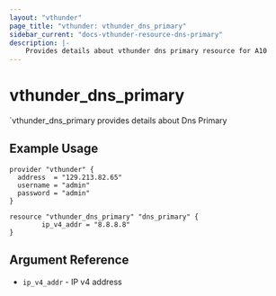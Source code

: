```yaml
---
layout: "vthunder"
page_title: "vthunder: vthunder_dns_primary"
sidebar_current: "docs-vthunder-resource-dns-primary"
description: |-
    Provides details about vthunder dns primary resource for A10
---
```


# vthunder\_dns\_primary

`vthunder_dns_primary provides details about Dns Primary
## Example Usage


```hcl
provider "vthunder" {
  address  = "129.213.82.65"
  username = "admin"
  password = "admin"
}

resource "vthunder_dns_primary" "dns_primary" {
		ip_v4_addr = "8.8.8.8"
}
```

## Argument Reference

* `ip_v4_addr` - IP v4 address
